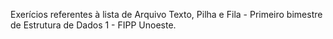 Exerícios referentes à lista de Arquivo Texto, Pilha e Fila - Primeiro bimestre de Estrutura de Dados 1 - FIPP Unoeste.
